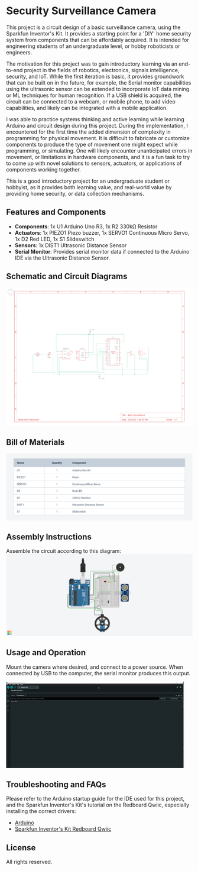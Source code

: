 # Security Surveillance Camera
This project is a circuit design of a basic surveillance camera, using the Sparkfun Inventor's Kit. It provides a starting point for a 'DIY' home security system from components that can be affordably acquired. It is intended for engineering students of an undergraduate level, or hobby roboticists or engineers. 

The motivation for this project was to gain introductory learning via an end-to-end project in the fields of robotics, electronics, signals intelligence, security, and IoT. While the first iteration is basic, it provides groundwork that can be built on in the future, for example, the Serial monitor capabilities using the ultrasonic sensor can be extended to incorporate IoT data mining or ML techniques for human recognition. If a USB shield is acquired, the circuit can be connected to a webcam, or mobile phone, to add video capabilities, and likely can be integrated with a mobile application.

I was able to practice systems thinking and active learning while learning Arduino and circuit design during this project. During the implementation, I encountered for the first time the added dimension of complexity in programming for physical movement. It is difficult to fabricate or customize components to produce the type of movement one might expect while programming, or simulating. One will likely encounter unanticipated errors in movement, or limitations in hardware components, and it is a fun task to try to come up with novel solutions to sensors, actuators, or applications of components working together.

This is a good introductory project for an undergraduate student or hobbyist, as it provides both learning value, and real-world value by providing home security, or data collection mechanisms.

## Features and Components
- **Components**: 1x U1 Arduino Uno R3, 1x R2 330kΩ Resistor
- **Actuators**: 1x PIEZO1 Piezo buzzer, 1x SERVO1 Continuous Micro Servo, 1x D2 Red LED, 1x S1 Slideswitch
- **Sensors**: 1x DIST1 Ultrasonic Distance Sensor
- **Serial Monitor**: Provides serial monitor data if connected to the Arduino IDE via the Ultrasonic Distance Sensor.

## Schematic and Circuit Diagrams
![](SecurityCameraASchematic.png)

## Bill of Materials
![](BillOfMaterials.png)

## Assembly Instructions
Assemble the circuit according to this diagram:
![](CircuitDesign.png)

## Usage and Operation
Mount the camera where desired, and connect to a power source. When connected by USB to the computer, the serial monitor produces this output.

![](giphy.gif)

## Troubleshooting and FAQs
Please refer to the Arduino startup guide for the IDE used for this project, and the Sparkfun Inventor's Kit's tutorial on the Redboard Qwiic, especially installing the correct drivers:
- [Arduino](https://www.arduino.cc/en/Guide)
- [Sparkfun Inventor's Kit Redboard Qwiic](https://learn.sparkfun.com/tutorials/redboard-qwiic-hookup-guide)

## License
All rights reserved.
